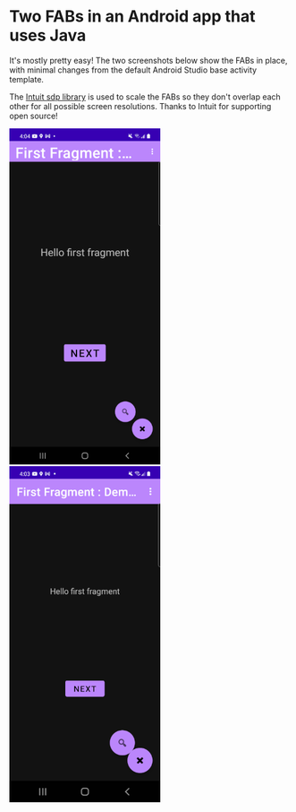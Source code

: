 # Two FABs in an Android app that uses Java

It's mostly pretty easy! The two screenshots below show the FABs in place, with minimal changes from the default Android Studio base activity template.

The [Intuit sdp library](https://github.com/intuit/sdp) is used to scale the FABs so they don't overlap each other for all possible screen resolutions. Thanks to Intuit for supporting open source!

<div>
<img src="https://github.com/fullStackOasis/android-java-two-fab-demo/raw/main/zoomed-a-little.png" height=600/>
<img src="https://github.com/fullStackOasis/android-java-two-fab-demo/raw/main/zoomed-a-lot.png" height=600/>
</div>
